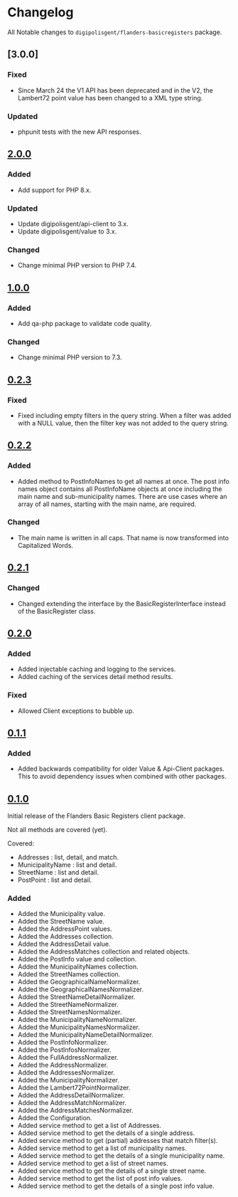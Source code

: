 # Changelog

All Notable changes to `digipolisgent/flanders-basicregisters` package.

## [3.0.0]

### Fixed

* Since March 24 the V1 API has been deprecated and in the V2,
  the Lambert72 point value has been changed to a XML type string.

### Updated

* phpunit tests with the new API responses.

## [2.0.0]

### Added

* Add support for PHP 8.x.

### Updated

* Update digipolisgent/api-client to 3.x.
* Update digipolisgent/value to 3.x.

### Changed

* Change minimal PHP version to PHP 7.4.

## [1.0.0]

### Added

* Add qa-php package to validate code quality.

### Changed

* Change minimal PHP version to 7.3.

## [0.2.3]

### Fixed

* Fixed including empty filters in the query string.
  When a filter was added with a NULL value, then the filter key was not added
  to the query string.

## [0.2.2]

### Added

* Added method to PostInfoNames to get all names at once.
  The post info names object contains all PostInfoName objects at once
  including the main name and sub-municipality names. There are use cases
  where an array of all names, starting with the main name, are required.

### Changed

* The main name is written in all caps. That name is now transformed into
  Capitalized Words.

## [0.2.1]

### Changed

* Changed extending the interface by the BasicRegisterInterface instead of the
  BasicRegister class.

## [0.2.0]

### Added

* Added injectable caching and logging to the services.
* Added caching of the services detail method results.

### Fixed

* Allowed Client exceptions to bubble up.

## [0.1.1]

### Added

* Added backwards compatibility for older Value & Api-Client packages.
  This to avoid dependency issues when combined with other packages.

## [0.1.0]

Initial release of the Flanders Basic Registers client package.

Not all methods are covered (yet).

Covered:

* Addresses : list, detail, and match.
* MunicipalityName : list and detail.
* StreetName : list and detail.
* PostPoint : list and detail.

### Added

* Added the Municipality value.
* Added the StreetName value.
* Added the AddressPoint values.
* Added the Addresses collection.
* Added the AddressDetail value.
* Added the AddressMatches collection and related objects.
* Added the PostInfo value and collection.
* Added the MunicipalityNames collection.
* Added the StreetNames collection.
* Added the GeographicalNameNormalizer.
* Added the GeographicalNamesNormalizer.
* Added the StreetNameDetailNormalizer.
* Added the StreetNameNormalizer.
* Added the StreetNamesNormalizer.
* Added the MunicipalityNameNormalizer.
* Added the MunicipalityNamesNormalizer.
* Added the MunicipalityNameDetailNormalizer.
* Added the PostInfoNormalizer.
* Added the PostInfosNormalizer.
* Added the FullAddressNormalizer.
* Added the AddressNormalizer.
* Added the AddressesNormalizer.
* Added the MunicipalityNormalizer.
* Added the Lambert72PointNormalizer.
* Added the AddressDetailNormalizer.
* Added the AddressMatchNormalizer.
* Added the AddressMatchesNormalizer.
* Added the Configuration.
* Added service method to get a list of Addresses.
* Added service method to get the details of a single address.
* Added service method to get (partial) addresses that match filter(s).
* Added service method to get a list of municipality names.
* Added service method to get the details of a single municipality name.
* Added service method to get a list of street names.
* Added service method to get the details of a single street name.
* Added service method to get the list of post info values.
* Added service method to get the details of a single post info value.

[2.0.0]: https://github.com/district09/php_package_dg-flanders-basicregisters/compare/1.0.0...2.0.0
[1.0.0]: https://github.com/district09/php_package_dg-flanders-basicregisters/compare/0.2.3...1.0.0
[0.2.3]: https://github.com/district09/php_package_dg-flanders-basicregisters/compare/0.2.2...0.2.3
[0.2.2]: https://github.com/district09/php_package_dg-flanders-basicregisters/compare/0.2.1...0.2.2
[0.2.1]: https://github.com/district09/php_package_dg-flanders-basicregisters/compare/0.2.0...0.2.1
[0.2.0]: https://github.com/district09/php_package_dg-flanders-basicregisters/compare/0.1.1...0.2.0
[0.1.1]: https://github.com/district09/php_package_dg-flanders-basicregisters/compare/0.1.0...0.1.1
[0.1.0]: https://github.com/district09/php_package_dg-flanders-basicregisters/releases/tag/0.1.0
[Unreleased]: https://github.com/district09/php_package_dg-flanders-basicregisters/compare/main...develop
